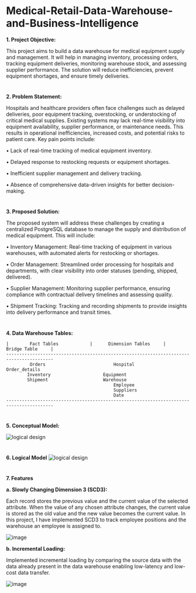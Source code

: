 # Medical-Retail-Data-Warehouse-and-Business-Intelligence

**1. Project Objective:**

This project aims to build a data warehouse for medical equipment supply and management. It will help
in managing inventory, processing orders, tracking equipment deliveries, monitoring warehouse stock, and assessing supplier
performance. The solution will reduce inefficiencies, prevent equipment shortages, and ensure timely deliveries.

#  

**2. Problem Statement:**

Hospitals and healthcare providers often face challenges such as delayed deliveries, poor equipment tracking,
overstocking, or understocking of critical medical supplies. Existing systems may lack real-time visibility into
equipment availability, supplier performance, or maintenance needs. This results in operational inefficiencies,
increased costs, and potential risks to patient care.
Key pain points include:

• Lack of real-time tracking of medical equipment inventory.

• Delayed response to restocking requests or equipment shortages.

• Inefficient supplier management and delivery tracking.

• Absence of comprehensive data-driven insights for better decision-making.

#  

**3. Proposed Solution:**

The proposed system will address these challenges by creating a centralized PostgreSQL database to manage the
supply and distribution of medical equipment. This will include:

• Inventory Management: Real-time tracking of equipment in various warehouses, with automated alerts for
restocking or shortages.

• Order Management: Streamlined order processing for hospitals and departments, with clear visibility into
order statuses (pending, shipped, delivered).

• Supplier Management: Monitoring supplier performance, ensuring compliance with contractual delivery
timelines and assessing quality.

• Shipment Tracking: Tracking and recording shipments to provide insights into delivery performance and
transit times.

#  
 
**4. Data Warehouse Tables:**



    |        Fact Tables            |      Dimension Tables   	|     Bridge Table     |
    ----------------------------------------------------------------------------------------
             Orders	                         Hospital	              Order_details     
            Inventory	                 Equipment         	                     
            Shipment	                 Warehouse	                              
	                                         Employee	                              
	                                         Suppliers	                              
	                                         Date	                                  
    ----------------------------------------------------------------------------------------

#  

**5. Conceptual Model:**

![logical design](https://github.com/user-attachments/assets/a0d6808c-57d3-4b9b-a08b-8adc2c4e3257)

#  

**6. Logical Model**
![logical design](https://github.com/user-attachments/assets/596ac1c2-c2df-403b-87ef-dbe8e11641d8)

#  

**7. Features**

**a. Slowly Changing Dimension 3 (SCD3):** 

Each record stores the previous value and the current value of the selected attribute. When the value of any chosen attribute changes, the current value is stored as the old value and the new value becomes the current value. In this project, I have implemented SCD3 to track employee positions and the warehouse an employee is assigned to.



![image](https://github.com/user-attachments/assets/8898c743-a9ba-47b2-877b-0d42d87bb2e0)




**b. Incremental Loading:**

Implemented incremental loading by comparing the source data with the data already present in the data warehouse enabling low-latency and low-cost data transfer.


![image](https://github.com/user-attachments/assets/aeb8b363-08fa-4860-988d-b5e82a89d90d)

